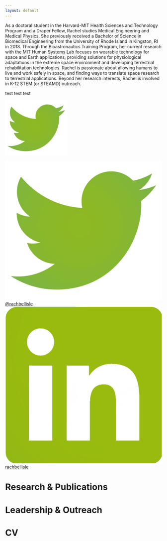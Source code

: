 ```yaml
---
layout: default
---
```


As a doctoral student in the Harvard-MIT Health Sciences and Technology Program and a Draper Fellow, Rachel studies Medical Engineering and Medical Physics. She previously received a Bachelor of Science in Biomedical Engineering from the University of Rhode Island in Kingston, RI in 2018. Through the Bioastronautics Training Program, her current research with the MIT Human Systems Lab focuses on wearable technology for space and Earth applications, providing solutions for physiological adaptations in the extreme space environment and developing terrestrial rehabilitation technologies. Rachel is passionate about allowing humans to live and work safely in space, and finding ways to translate space research to terrestrial applications. Beyond her research interests, Rachel is involved in K-12 STEM (or STEAMD) outreach.


test test test

<img src="/Images/Twitter.png" alt="Twitter:" width="200"/>

![Twitter](./Images/Twitter.png) [@rachbellisle](https://twitter.com/rachbellisle)
![LinkedIn](./Images/LinkedIn.png)[rachbellisle](https://www.linkedin.com/in/rbellisle/)


# Research & Publications

# Leadership & Outreach

# CV
